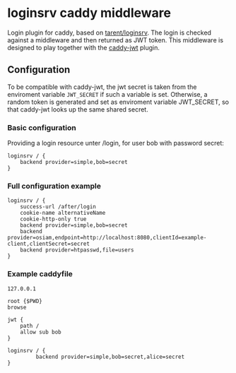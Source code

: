# loginsrv caddy middleware

Login plugin for caddy, based on [tarent/loginsrv](https://github.com/tarent/loginsrv).
The login is checked against a middleware and then returned as JWT token.
This middleware is designed to play together with the [caddy-jwt](https://github.com/BTBurke/caddy-jwt) plugin.

## Configuration
To be compatible with caddy-jwt, the jwt secret is taken from the enviroment variable `JWT_SECRET`
if such a variable is set. Otherwise, a random token is generated and set as enviroment variable JWT_SECRET,
so that caddy-jwt looks up the same shared secret.

### Basic configuration
Providing a login resource unter /login, for user bob with password secret:
```
loginsrv / {
    backend provider=simple,bob=secret
}
```

### Full configuration example
```
loginsrv / {
    success-url /after/login
    cookie-name alternativeName
    cookie-http-only true
    backend provider=simple,bob=secret
    backend provider=osiam,endpoint=http://localhost:8080,clientId=example-client,clientSecret=secret
    backend provider=htpasswd,file=users
}
```

### Example caddyfile
```
127.0.0.1

root {$PWD}
browse

jwt {
    path /
    allow sub bob
}

loginsrv / {
         backend provider=simple,bob=secret,alice=secret
}
```
